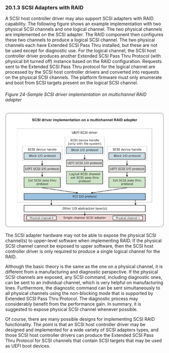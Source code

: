 <!--- @file
  20.1.3 SCSI Adapters with RAID

  Copyright (c) 2012-2018, Intel Corporation. All rights reserved.<BR>

  Redistribution and use in source (original document form) and 'compiled'
  forms (converted to PDF, epub, HTML and other formats) with or without
  modification, are permitted provided that the following conditions are met:

  1) Redistributions of source code (original document form) must retain the
     above copyright notice, this list of conditions and the following
     disclaimer as the first lines of this file unmodified.

  2) Redistributions in compiled form (transformed to other DTDs, converted to
     PDF, epub, HTML and other formats) must reproduce the above copyright
     notice, this list of conditions and the following disclaimer in the
     documentation and/or other materials provided with the distribution.

  THIS DOCUMENTATION IS PROVIDED BY TIANOCORE PROJECT "AS IS" AND ANY EXPRESS OR
  IMPLIED WARRANTIES, INCLUDING, BUT NOT LIMITED TO, THE IMPLIED WARRANTIES OF
  MERCHANTABILITY AND FITNESS FOR A PARTICULAR PURPOSE ARE DISCLAIMED. IN NO
  EVENT SHALL TIANOCORE PROJECT  BE LIABLE FOR ANY DIRECT, INDIRECT, INCIDENTAL,
  SPECIAL, EXEMPLARY, OR CONSEQUENTIAL DAMAGES (INCLUDING, BUT NOT LIMITED TO,
  PROCUREMENT OF SUBSTITUTE GOODS OR SERVICES; LOSS OF USE, DATA, OR PROFITS;
  OR BUSINESS INTERRUPTION) HOWEVER CAUSED AND ON ANY THEORY OF LIABILITY,
  WHETHER IN CONTRACT, STRICT LIABILITY, OR TORT (INCLUDING NEGLIGENCE OR
  OTHERWISE) ARISING IN ANY WAY OUT OF THE USE OF THIS DOCUMENTATION, EVEN IF
  ADVISED OF THE POSSIBILITY OF SUCH DAMAGE.

-->

### 20.1.3 SCSI Adapters with RAID

A SCSI host controller driver may also support SCSI adapters with RAID
capability. The following figure shows an example implementation with two
physical SCSI channels and one logical channel. The two physical channels are
implemented on the SCSI adapter. The RAID component then configures these two
channels to produce a logical SCSI channel. The two physical channels each have
Extended SCSI Pass Thru installed, but these are not be used except for
diagnostic use. For the logical channel, the SCSI host controller driver
produces another Extended SCSI Pass Thru Protocol (with physical bit turned
off) instance based on the RAID configuration. Requests sent to the Extended
SCSI Pass Thru protocol for the logical channel are processed by the SCSI host
controller drivers and converted into requests on the physical SCSI channels.
The platform firmware must only enumerate and boot from SCSI targets present on
the logical SCSI channel.

###### Figure 24-Sample SCSI driver implementation on multichannel RAID adapter

![](../../media/image46.jpg)

The SCSI adapter hardware may not be able to expose the physical SCSI
channel(s) to upper-level software when implementing RAID. If the physical SCSI
channel cannot be exposed to upper software, then the SCSI host controller
driver is only required to produce a single logical channel for the RAID.

Although the basic theory is the same as the one on a physical channel, it is
different from a manufacturing and diagnostic perspective. If the physical SCSI
channels are exposed, any SCSI command, including diagnostic ones, can be sent
to an individual channel, which is very helpful on manufacturing lines.
Furthermore, the diagnostic command can be sent simultaneously to all physical
channels using the non-blocking mode that is supported by Extended SCSI Pass
Thru Protocol. The diagnostic process may considerably benefit from the
performance gain. In summary, it is suggested to expose physical SCSI channel
whenever possible.

Of course, there are many possible designs for implementing SCSI RAID
functionality. The point is that an SCSI host controller driver may be designed
and implemented for a wide variety of SCSI adapters types, and those SCSI host
controller drivers can produce the Extended SCSI Pass Thru Protocol for SCSI
channels that contain SCSI targets that may be used as UEFI boot devices.
